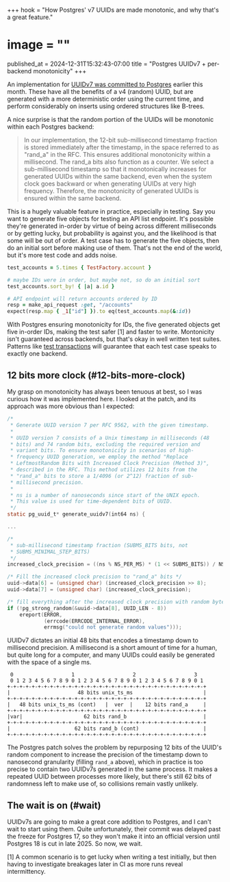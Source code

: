 +++
hook = "How Postgres' v7 UUIDs are made monotonic, and why that's a great feature."
# image = ""
published_at = 2024-12-31T15:32:43-07:00
title = "Postgres UUIDv7 + per-backend monotonicity"
+++

An implementation for [UUIDv7 was committed to Postgres](https://git.postgresql.org/gitweb/?p=postgresql.git;a=commitdiff;h=78c5e141e9c139fc2ff36a220334e4aa25e1b0eb) earlier this month. These have all the benefits of a v4 (random) UUID, but are generated with a more deterministic order using the current time, and perform considerably on inserts using ordered structures like B-trees.

A nice surprise is that the random portion of the UUIDs will be monotonic within each Postgres backend:

> In our implementation, the 12-bit sub-millisecond timestamp fraction
> is stored immediately after the timestamp, in the space referred to as
> "rand_a" in the RFC. This ensures additional monotonicity within a
> millisecond. The rand_a bits also function as a counter. We select a
> sub-millisecond timestamp so that it monotonically increases for
> generated UUIDs within the same backend, even when the system clock
> goes backward or when generating UUIDs at very high
> frequency. Therefore, the monotonicity of generated UUIDs is ensured
> within the same backend.

This is a hugely valuable feature in practice, especially in testing. Say you want to generate five objects for testing an API list endpoint. It's possible they're generated in-order by virtue of being across different milliseconds or by getting lucky, but probability is against you, and the likelihood is that some will be out of order. A test case has to generate the five objects, then do an initial sort before making use of them. That's not the end of the world, but it's more test code and adds noise.

``` ruby
test_accounts = 5.times { TestFactory.account }

# maybe IDs were in order, but maybe not, so do an initial sort
test_accounts.sort_by! { |a| a.id }

# API endpoint will return accounts ordered by ID
resp = make_api_request :get, "/accounts"
expect(resp.map { _1["id"] }).to eq(test_accounts.map(&:id))
```

With Postgres ensuring monotonicity for IDs, the five generated objects get five in-order IDs, making the test safer [1] and faster to write. Montonicity isn't guaranteed across backends, but that's okay in well written test suites. Patterns like [test transactions](/fragments/go-test-tx-using-t-cleanup) will guarantee that each test case speaks to exactly one backend.

## 12 bits more clock (#12-bits-more-clock)

My grasp on monotonicity has always been tenuous at best, so I was curious how it was implemented here. I looked at the patch, and its approach was more obvious than I expected:

``` c
/*
 * Generate UUID version 7 per RFC 9562, with the given timestamp.
 *
 * UUID version 7 consists of a Unix timestamp in milliseconds (48
 * bits) and 74 random bits, excluding the required version and
 * variant bits. To ensure monotonicity in scenarios of high-
 * frequency UUID generation, we employ the method "Replace
 * LeftmostRandom Bits with Increased Clock Precision (Method 3)",
 * described in the RFC. This method utilizes 12 bits from the
 * "rand_a" bits to store a 1/4096 (or 2^12) fraction of sub-
 * millisecond precision.
 *
 * ns is a number of nanoseconds since start of the UNIX epoch.
 * This value is used for time-dependent bits of UUID.
 */
static pg_uuid_t* generate_uuidv7(int64 ns) {

...

/*
 * sub-millisecond timestamp fraction (SUBMS_BITS bits, not
 * SUBMS_MINIMAL_STEP_BITS)
 */
increased_clock_precision = ((ns % NS_PER_MS) * (1 << SUBMS_BITS)) / NS_PER_MS;

/* Fill the increased clock precision to "rand_a" bits */
uuid->data[6] = (unsigned char) (increased_clock_precision >> 8);
uuid->data[7] = (unsigned char) (increased_clock_precision);

/* fill everything after the increased clock precision with random bytes */
if (!pg_strong_random(&uuid->data[8], UUID_LEN - 8))
    ereport(ERROR,
            (errcode(ERRCODE_INTERNAL_ERROR),
            errmsg("could not generate random values")));
```

UUIDv7 dictates an initial 48 bits that encodes a timestamp down to millisecond precision. A millisecond is a short amount of time for a human, but quite long for a computer, and many UUIDs could easily be generated with the space of a single ms.

```
 0                   1                   2                   3
 0 1 2 3 4 5 6 7 8 9 0 1 2 3 4 5 6 7 8 9 0 1 2 3 4 5 6 7 8 9 0 1
+-+-+-+-+-+-+-+-+-+-+-+-+-+-+-+-+-+-+-+-+-+-+-+-+-+-+-+-+-+-+-+-+
|                      48 bits unix_ts_ms                       |
+-+-+-+-+-+-+-+-+-+-+-+-+-+-+-+-+-+-+-+-+-+-+-+-+-+-+-+-+-+-+-+-+
|   48 bits unix_ts_ms (cont)   |  ver  |    12 bits rand_a     |
+-+-+-+-+-+-+-+-+-+-+-+-+-+-+-+-+-+-+-+-+-+-+-+-+-+-+-+-+-+-+-+-+
|var|                    62 bits rand_b                         |
+-+-+-+-+-+-+-+-+-+-+-+-+-+-+-+-+-+-+-+-+-+-+-+-+-+-+-+-+-+-+-+-+
|                     62 bits rand_b (cont)                     |
+-+-+-+-+-+-+-+-+-+-+-+-+-+-+-+-+-+-+-+-+-+-+-+-+-+-+-+-+-+-+-+-+
```

The Postgres patch solves the problem by repurposing 12 bits of the UUID's random component to increase the precision of the timestamp down to nanosecond granularity (filling `rand_a` above), which in practice is too precise to contain two UUIDv7s generated in the same process. It makes a repeated UUID between processes more likely, but there's still 62 bits of randomness left to make use of, so collisions remain vastly unlikely.

## The wait is on (#wait)

UUIDv7s are going to make a great core addition to Postgres, and I can't wait to start using them. Quite unfortunately, their commit was delayed past the freeze for Postgres 17, so they won't make it into an official version until Postgres 18 is cut in late 2025. So now, we wait.

[1] A common scenario is to get lucky when writing a test initially, but then having to investigate breakages later in CI as more runs reveal intermittency.
